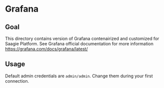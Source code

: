 # Grafana

## Goal
This directory contains version of Grafana contenairized and customized for Saagie Platform.
See Grafana official documentation for more information https://grafana.com/docs/grafana/latest/

## Usage

Default admin credentials are `admin/admin`. Change them during your first connection.
